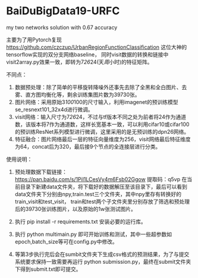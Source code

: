 # BaiDuBigData19-URFC
my two networks solution with 0.67 accuracy 

主要为了用Pytorch复现 https://github.com/czczup/UrbanRegionFunctionClassification 这位大神的tensorflow实现的双分支网络baseline，
同时visit数据的转换和链接中visit2array.py效果一致，即转为7*26*24(天*周*小时)的特征矩阵。

不同点：
1. 数据预处理：除了简单的平移旋转降噪外还事先去除了全黑和全白图片、去雾、直方图均衡化等，剩余训练集图片数为39730张。
2. 图片网络：采用原始3*100*100的尺寸输入，利用imagenet的预训练模型se_resnext101_32x4d进行微调。
3. visit网络：输入尺寸为7*26*24，不过与tf版本不同之处为前者将24作为通道数，该版本将7作为通道数，这样长宽基本一致，可以利用cifar10或cifar100
的预训练ResNet系列模型进行微调，这里采用的是无预训练的dpn26网络。
4. 特征融合：图片网络最后一层的特征向量维度为256，visit网络最后特征维度为64，concat后为320，最后接9个节点的全连接层进行分类。



使用说明：
1. 预处理数据下载链接：https://pan.baidu.com/s/1Pil1LCesVy4m6Fsb02Ggow  提取码：q5vp 
在当前目录下新建data文件夹，将下载好的数据解压至该目录下，最后可以看到data文件夹下分别由npy,train.test三个文件夹，其中npy里存有转换好的train_visit和test_visit，
train和test两个子文件夹里分别存放了筛选和预处理后的39730张训练图片，以及原始的1w张测试图片。

2. 执行 pip install -r requirements.txt 安装必要的运行库。

3. 执行 python multimain.py 即可开始训练和测试，其中一些超参数如epoch,batch_size等可在config.py中修改。

4. 等第3步执行完后会在sumbit文件夹下生成csv格式的预测结果，为了与提交系统要求保持一致需要再运行 python submission.py，最终在submit文件夹下得到submit.txt即可提交。
